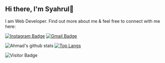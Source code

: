 ## Hi there, I'm Syahrul👋

I am Web Developer. Find out more about me & feel free to connect with me here:

[![Instagram Badge](https://img.shields.io/badge/-syahroel712-ff69b4?style=flat-square&logo=instagram&logoColor=white&link=https://instagram.com/syahroel712/)](https://instagram.com/syahroel712)
[![Gmail Badge](https://img.shields.io/badge/-syahroel712@gmail.com-c14438?style=flat-square&logo=Gmail&logoColor=white&link=mailto:syahroel712@gmail.com)](mailto:syahroel712@gmail.com)

![Ahmad's github stats](https://github-readme-stats.vercel.app/api?username=syahroel712&show_icons=true&theme=gruvbox) [![Top Langs](https://github-readme-stats.vercel.app/api/top-langs/?username=syahroel712&layout=compact)](https://github.com/syahroel712/github-readme-stats) 

![Visitor Badge](https://visitor-badge.laobi.icu/badge?page_id=syahroel712)
